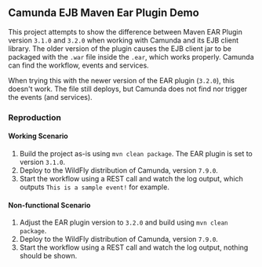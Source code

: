## Camunda EJB Maven Ear Plugin Demo

This project attempts to show the difference between Maven EAR Plugin version `3.1.0` and `3.2.0` when working with Camunda and its EJB client library. The older version of the plugin causes the EJB client jar to be packaged with the `.war` file inside the `.ear`, which works properly. Camunda can find the workflow, events and services.

When trying this with the newer version of the EAR plugin (`3.2.0`), this doesn't work. The file still deploys, but Camunda does not find nor trigger the events (and services).

### Reproduction

#### Working Scenario

1. Build the project as-is using `mvn clean package`. The EAR plugin is set to version `3.1.0`.
2. Deploy to the WildFly distribution of Camunda, version `7.9.0`.
3. Start the workflow using a REST call and watch the log output, which outputs `This is a sample event!` for example.

#### Non-functional Scenario

1. Adjust the EAR plugin version to `3.2.0` and build using `mvn clean package`.
2. Deploy to the WildFly distribution of Camunda, version `7.9.0`.
3. Start the workflow using a REST call and watch the log output, nothing should be shown.